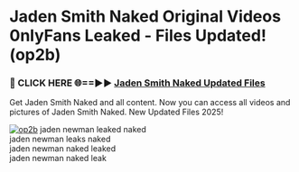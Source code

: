 # Jaden Smith Naked Original Videos 0nlyFans Leaked - Files Updated! (op2b)

<h3>🔴 CLICK HERE 🌐==►► <a href="https://tinyurl.com/yckcrads" rel="nofollow">Jaden Smith Naked Updated Files</a></h3>

Get Jaden Smith Naked and all content. Now you can access all videos and pictures of Jaden Smith Naked. New Updated Files 2025!

[![op2b](https://i.imgur.com/hpKpOFt.gif)](https://tinyurl.com/yckcrads)
jaden newman leaked naked<br>
jaden newman leaks naked<br>
jaden newman naked leaked<br>
jaden newman naked leak